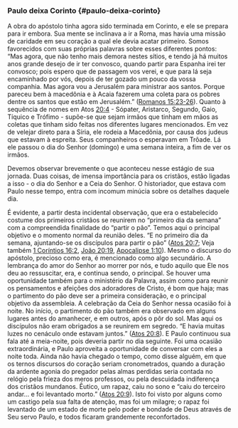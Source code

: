 ### Paulo deixa Corinto {#paulo-deixa-corinto}

A obra do apóstolo tinha agora sido terminada em Corinto, e ele se prepara para ir embora. Sua mente se inclinava a ir a Roma, mas havia uma missão de caridade em seu coração a qual ele devia acatar primeiro. Somos favorecidos com suas próprias palavras sobre esses diferentes pontos: “Mas agora, que não tenho mais demora nestes sítios, e tendo já há muitos anos grande desejo de ir ter convosco, quando partir para Espanha irei ter convosco; pois espero que de passagem vos verei, e que para lá seja encaminhado por vós, depois de ter gozado um pouco da vossa companhia. Mas agora vou a Jerusalém para ministrar aos santos. Porque pareceu bem à macedônia e à Acaia fazerem uma coleta para os pobres dentre os santos que estão em Jerusalém.” ([Romanos 15:23-26](http://bibliaonline.com.br/acf/rm/15/23-26)). Quanto à sequência de nomes em Atos [20:4](http://bibliaonline.com.br/acf/atos/20/4) - Sópater, Aristarco, Segundo, Gaio, Tíquico e Trófimo - supõe-se que sejam irmãos que tinham em mãos as coletas que tinham sido feitas nos diferentes lugares mencionados. Em vez de velejar direto para a Síria, ele rodeia a Macedônia, por causa dos judeus que estavam à espreita. Seus companheiros o esperavam em Trôade. Lá ele passou o dia do Senhor (domingo) e uma semana inteira, a fim de ver os irmãos.

Devemos observar brevemente o que aconteceu nesse estágio de sua jornada. Duas coisas, de imensa importância para os cristãos, estão ligadas a isso - o dia do Senhor e a Ceia do Senhor. O historiador, que estava com Paulo nesse tempo, entra com incomum minúcia sobre os detalhes daquele dia.

É evidente, a partir desta incidental observação, que era o estabelecido costume dos primeiros cristãos se reunirem no “primeiro dia da semana” com a compreendida finalidade do “partir o pão”. Temos aqui o principal objetivo e o momento normal da reunião deles. “E no primeiro dia da semana, ajuntando-se os discípulos para partir o pão” ([Atos 20:7](http://bibliaonline.com.br/acf/atos/20/7); Veja também [1 Coríntios 16:2](http://bibliaonline.com.br/acf/1co/16/2), [João 20:19](http://bibliaonline.com.br/acf/jo/20/19), [Apocalipse 1:10](http://bibliaonline.com.br/acf/ap/1/10)). Mesmo o discurso do apóstolo, precioso como era, é mencionado como algo secundário. A lembrança do amor do Senhor ao morrer por nós, e tudo aquilo que Ele nos deu ao ressuscitar, era, e continua sendo, o principal. Se houver uma oportunidade também para o ministério da Palavra, assim como para reunir os pensamentos e afeições dos adoradores de Cristo, é bom que haja; mas o partimento do pão deve ser a primeira consideração, e o principal objetivo da assembleia. A celebração da Ceia do Senhor nessa ocasião foi à noite. No início, o partimento do pão também era observado em alguns lugares antes do amanhecer, e em outros, após o pôr do sol. Mas aqui os discípulos não eram obrigados a se reunirem em segredo. “E havia muitas luzes no cenáculo onde estavam juntos.” ([Atos 20:8](http://bibliaonline.com.br/acf/atos/20/8)). E Paulo continuou sua fala até a meia-noite, pois deveria partir no dia seguinte. Foi uma ocasião extraordinária, e Paulo aproveita a oportunidade de conversar com eles a noite toda. Ainda não havia chegado o tempo, como disse alguém, em que os ternos discursos do coração seriam cronometrados, quando a duração da ardente agonia do pregador pelas almas perdidas seria contada no relógio pela frieza dos meros professos, ou pela descuidada indiferença dos cristãos mundanos. Êutico, um rapaz, caiu no sono e “caiu do terceiro andar... e foi levantado morto.” ([Atos 20:9](http://bibliaonline.com.br/acf/atos/20/9)). Isto foi visto por alguns como um castigo pela sua falta de atenção, mas foi um milagre; o rapaz foi levantado de um estado de morte pelo poder e bondade de Deus através de Seu servo Paulo, e todos ficaram grandemente reconfortados.